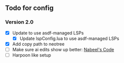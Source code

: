 ## Todo for config

### Version 2.0
- [x] Update to use asdf-managed LSPs
  - [x] Update lspConfig.lua to use asdf-managed LSPs
- [x] Add copy path to neotree
- [ ] Make sure ai edits show up better: [Nabeel's Code](https://github.com/exaby73/kickstart.nvim/blob/4fccc66d79ecbe043e0904c4000f9bd60efc4ac0/lua/core/autocommands.lua)
- [ ] Harpoon like setup
